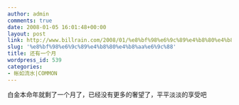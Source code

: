 ```yaml
---
author: admin
comments: true
date: 2008-01-05 16:01:48+00:00
layout: post
link: http://www.billrain.com/2008/01/%e8%bf%98%e6%9c%89%e4%b8%80%e4%b8%aa%e6%9c%88/
slug: '%e8%bf%98%e6%9c%89%e4%b8%80%e4%b8%aa%e6%9c%88'
title: 还有一个月
wordpress_id: 539
categories:
- 帐如流水|COMMON
---
```


白金本命年就剩了一个月了，已经没有更多的奢望了，平平淡淡的享受吧
